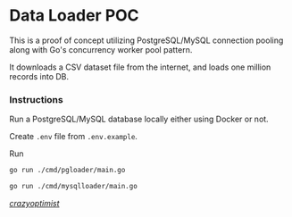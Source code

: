 # Data Loader POC

This is a proof of concept utilizing PostgreSQL/MySQL connection pooling along with Go's concurrency worker pool pattern.

It downloads a CSV dataset file from the internet, and loads one million records into DB.

### Instructions

Run a PostgreSQL/MySQL database locally either using Docker or not.

Create `.env` file from `.env.example`.

Run

```bash
go run ./cmd/pgloader/main.go
```

```bash
go run ./cmd/mysqlloader/main.go
```

[_crazyoptimist_](https://crazyoptimist.net)
